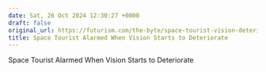 ```yaml
---
date: Sat, 26 Oct 2024 12:30:27 +0000
draft: false
original_url: https://futurism.com/the-byte/space-tourist-vision-deteriorate
title: Space Tourist Alarmed When Vision Starts to Deteriorate
---
```


Space Tourist Alarmed When Vision Starts to Deteriorate